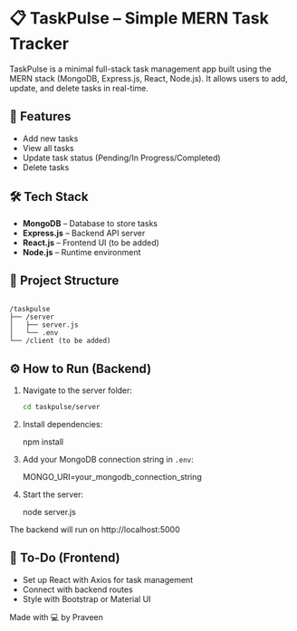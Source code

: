 # 📋 TaskPulse – Simple MERN Task Tracker

TaskPulse is a minimal full-stack task management app built using the MERN stack (MongoDB, Express.js, React, Node.js). It allows users to add, update, and delete tasks in real-time.

## 🚀 Features

- Add new tasks
- View all tasks
- Update task status (Pending/In Progress/Completed)
- Delete tasks

## 🛠 Tech Stack

- **MongoDB** – Database to store tasks
- **Express.js** – Backend API server
- **React.js** – Frontend UI (to be added)
- **Node.js** – Runtime environment

## 📁 Project Structure

```

/taskpulse
├── /server
│   ├── server.js
│   └── .env
└── /client (to be added)

````

## ⚙️ How to Run (Backend)

1. Navigate to the server folder:
   ```bash
   cd taskpulse/server

2. Install dependencies:

   npm install

3. Add your MongoDB connection string in `.env`:

   MONGO_URI=your_mongodb_connection_string

4. Start the server:

   node server.js

The backend will run on http://localhost:5000

## 🔮 To-Do (Frontend)

* Set up React with Axios for task management
* Connect with backend routes
* Style with Bootstrap or Material UI


Made with 💻 by Praveen

